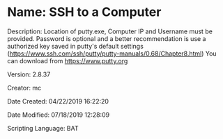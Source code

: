 ﻿# Name: SSH  to a Computer

Description: Location of putty.exe,  Computer IP and Username must be provided.  Password is optional and a better  recommendation is use a authorized key saved in putty's default settings (https://www.ssh.com/ssh/putty/putty-manuals/0.68/Chapter8.html)
You can download from https://www.putty.org


Version: 2.8.37

Creator: mc

Date Created: 04/22/2019 16:22:20

Date Modified: 07/18/2019 12:28:09

Scripting Language: BAT

